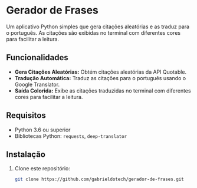 # Gerador de Frases

Um aplicativo Python simples que gera citações aleatórias e as traduz para o português. As citações são exibidas no terminal com diferentes cores para facilitar a leitura.

## Funcionalidades

- **Gera Citações Aleatórias:** Obtém citações aleatórias da API Quotable.
- **Tradução Automática:** Traduz as citações para o português usando o Google Translator.
- **Saída Colorida:** Exibe as citações traduzidas no terminal com diferentes cores para facilitar a leitura.

## Requisitos

- Python 3.6 ou superior
- Bibliotecas Python: `requests`, `deep-translator`

## Instalação

1. Clone este repositório:
   ```bash
   git clone https://github.com/gabrieldotech/gerador-de-frases.git